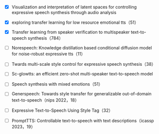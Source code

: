- [x] Visualization and interpretation of latent spaces for controlling expressive speech synthesis through audio analysis
- [x] exploring transfer learning for low resource emotional tts（51）
- [x] Transfer learning from speaker verification to multispeaker text-to-speech synthesis（784）
- [ ] Norespeech: Knowledge distillation based conditional diffusion model for noise-robust expressive tts（11）
- [ ] Twards multi-scale style control for expressive speech synthesis（38）
- [ ] Sc-glowtts: an efficient zero-shot multi-speaker text-to-speech model
- [ ] Speech synthesis with mixed emotions（51）
- [ ] Generspeech: Towards style transfer for generalizable out-of-domain text-to-speech（nips 2022，18）
- [ ] Expressive Text-to-Speech Using Style Tag（32）
- [ ] PromptTTS: Controllable text-to-speech with text descriptions（icassp 2023，19）


